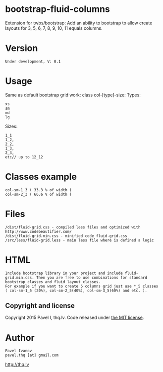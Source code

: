 # bootstrap-fluid-columns
Extension for twbs/bootstrap: Add an ability to bootstrap to allow create layouts for 3, 5, 6, 7, 8, 9, 10, 11 equals columns.

# Version

    Under development, V: 0.1

# Usage
Same as default bootstrap grid work: class col-[type]-size:
Types:

    xs
    sm
    md
    lg
Sizes:

    1_1
    1_2,
    2_2,
    1_3,
    2_3,
    etc// up to 12_12
    
# Classes example

    col-sm-1_3 ( 33.3 % of width )
    col-sm-2_3 ( 66.6 % of width )
    
# Files

    /dist/fluid-grid.css - compiled less files and optimized with http://www.codebeautifier.com/
    /dist/fluid-grid.min.css - minified code fluid-grid.css
    /src/less/fluid-grid.less - main less file where is defined a logic

# HTML

    Include bootstrap library in your project and include fluid-grid.min.css. Then you are free to use combinations for standard bootstrap classes and fluid layout classes.
    For example if you want to create 5 columns grid just use *_5 classes ( col-sm-1_5 (20%), col-sm-2_5(40%), col-sm-3_5(60%) and etc. ).
    
## Copyright and license

Copyright 2015 Pavel I, thq.lv.
Code released under [the MIT license](https://github.com/AngeIII/bootstrap-fluid-columns/blob/master/LICENSE).

# Author
    Pavel Ivanov
    pavel.thq [at] gmail.com

<a href="http://thq.lv/">http://thq.lv</a>